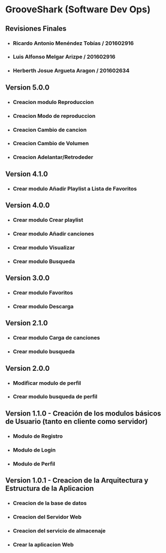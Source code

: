 # GrooveShark (Software Dev Ops)

## Revisiones Finales

- ### Ricardo Antonio Menéndez Tobías / 201602916
- ### Luis Alfonso Melgar Arizpe / 201602916
- ### Herberth Josue Argueta Aragon / 201602634

## Version 5.0.0

- ### Creacion modulo Reproduccion
- ### Creacion Modo de reproduccion
- ### Creacion Cambio de cancion
- ### Creacion Cambio de Volumen
- ### Creacion Adelantar/Retrodeder

## Version 4.1.0

- ### Crear modulo Añadir Playlist a Lista de Favoritos

## Version 4.0.0

- ### Crear modulo Crear playlist
- ### Crear modulo Añadir canciones
- ### Crear modulo Visualizar
- ### Crear modulo Busqueda

## Version 3.0.0

- ### Crear modulo Favoritos
- ### Crear modulo Descarga

## Version 2.1.0

- ### Crear modulo Carga de canciones
- ### Crear modulo busqueda

## Version 2.0.0

- ### Modificar modulo de perfil
- ### Crear modulo busqueda de perfil

## Version 1.1.0 - Creación de los modulos básicos de Usuario (tanto en cliente como servidor)

- ### Modulo de Registro
- ### Modulo de Login
- ### Modulo de Perfil

## Version 1.0.1 - Creacion de la Arquitectura y Estructura de la Aplicacion

- ### Creacion de la base de datos
- ### Creacion del Servidor Web
- ### Creacion del servicio de almacenaje
- ### Crear la aplicacion Web
